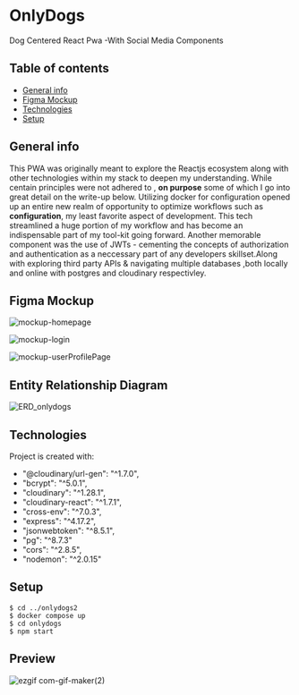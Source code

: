 # OnlyDogs
Dog Centered React Pwa -With Social Media Components



## Table of contents

* [General info](#general-info)
* [Figma Mockup](#figma-mockup)
* [Technologies](#technologies)
* [Setup](#setup)


## General info
<p>
  This PWA was originally meant to explore the Reactjs ecosystem along with other technologies within my stack to deepen my understanding. While
  centain principles were not adhered to , <B>on purpose</B> some of which I go into great detail on the write-up below. Utilizing docker for configuration
  opened up an entire new realm of opportunity to optimize workflows such as <b>configuration</b>, my least favorite aspect of development. 
  This tech streamlined a huge portion of my workflow and has become an indispensable part of my tool-kit going forward. 
     Another memorable component was the use of JWTs - cementing the concepts of authorization and authentication as a neccessary part of any developers
  skillset.Along with exploring third party APIs & navigating multiple databases ,both locally and online with postgres and cloudinary respectivley.
  
</p>

## Figma Mockup
![mockup-homepage](https://user-images.githubusercontent.com/82469261/168846189-1258d59b-e721-4ea6-a837-7c0c994271d6.JPG)

![mockup-login](https://user-images.githubusercontent.com/82469261/168846202-ebd758d0-dc09-47e5-a7ba-42fbcdb87707.JPG)

![mockup-userProfilePage](https://user-images.githubusercontent.com/82469261/168846231-5d41f942-7775-44a4-b4d2-ad1a35ecb64b.JPG)





## Entity Relationship Diagram
![ERD_onlydogs](https://user-images.githubusercontent.com/82469261/168845595-56f66f76-0c49-42f1-b075-b7adffc7e4ba.JPG)



## Technologies
Project is created with:

  *  "@cloudinary/url-gen": "^1.7.0",
 *   "bcrypt": "^5.0.1",
 *   "cloudinary": "^1.28.1",
 *   "cloudinary-react": "^1.7.1",
 *   "cross-env": "^7.0.3",
 *   "express": "^4.17.2",
*    "jsonwebtoken": "^8.5.1",
*    "pg": "^8.7.3"
*    "cors": "^2.8.5",
 *   "nodemon": "^2.0.15"


## Setup

```
$ cd ../onlydogs2
$ docker compose up
$ cd onlydogs
$ npm start
```

## Preview
![ezgif com-gif-maker(2)](https://user-images.githubusercontent.com/82469261/168859353-385baa76-5b61-47f7-9e4e-179d4a5e3d1e.gif)

